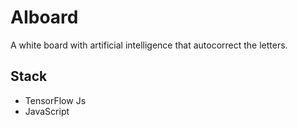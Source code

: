 # AIboard

A white board with artificial intelligence that autocorrect the letters.

## Stack
- TensorFlow Js
- JavaScript
